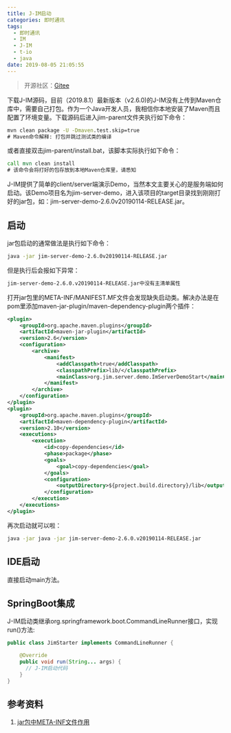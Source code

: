 ```yaml
---
title: J-IM启动
categories: 即时通讯
tags:
  - 即时通讯
  - IM
  - J-IM
  - t-io
  - java
date: 2019-08-05 21:05:55
---
```


> 开源社区：[Gitee](https://gitee.com/xchao/j-im "https&#x3A;//gitee.com/xchao/j-im")

下载J-IM源码，目前（2019.8.1）最新版本（v2.6.0)的J-IM没有上传到Maven仓库中，需要自己打包。作为一个Java开发人员，我相信你本地安装了Maven而且配置了环境变量。下载源码后进入jim-parent文件夹执行如下命令：

```cmd
mvn clean package -U -Dmaven.test.skip=true
# Maven命令解释: 打包并跳过测试类的编译
```

或者直接双击jim-parent/install.bat，该脚本实际执行如下命令：

```cmd
call mvn clean install
# 该命令会将打好的包存放到本地Maven仓库里，请悉知
```

J-IM提供了简单的client/server端演示Demo，当然本文主要关心的是服务端如何启动。该Demo项目名为jim-server-demo，进入该项目的target目录找到刚刚打好的jar包，如：jim-server-demo-2.6.0v20190114-RELEASE.jar。

## 启动

jar包启动的通常做法是执行如下命令：

```sh
java -jar jim-server-demo-2.6.0v20190114-RELEASE.jar
```

但是执行后会报如下异常：

```sh
jim-server-demo-2.6.0.v20190114-RELEASE.jar中没有主清单属性
```

打开jar包里的META-INF/MANIFEST.MF文件会发现缺失启动类。解决办法是在pom里添加maven-jar-plugin/maven-dependency-plugin两个插件：

```xml
<plugin>
    <groupId>org.apache.maven.plugins</groupId>
    <artifactId>maven-jar-plugin</artifactId>
    <version>2.6</version>
    <configuration>
        <archive>
            <manifest>
                <addClasspath>true</addClasspath>
                <classpathPrefix>lib/</classpathPrefix>
                <mainClass>org.jim.server.demo.ImServerDemoStart</mainClass>
            </manifest>
        </archive>
    </configuration>
</plugin>
<plugin>
    <groupId>org.apache.maven.plugins</groupId>
    <artifactId>maven-dependency-plugin</artifactId>
    <version>2.10</version>
    <executions>
        <execution>
            <id>copy-dependencies</id>
            <phase>package</phase>
            <goals>
                <goal>copy-dependencies</goal>
            </goals>
            <configuration>
                <outputDirectory>${project.build.directory}/lib</outputDirectory>
            </configuration>
        </execution>
    </executions>
</plugin>
```

再次启动就可以啦：

```sh
java -jar java -jar jim-server-demo-2.6.0.v20190114-RELEASE.jar
```

## IDE启动

直接启动main方法。

## SpringBoot集成

J-IM启动类继承org.springframework.boot.CommandLineRunner接口，实现run()方法:

```java
public class JimStarter implements CommandLineRunner {

    @Override
    public void run(String... args) {
      // J-IM启动代码
    }
}
```

## 参考资料

1.  [jar包中META-INF文件作用](https://blog.csdn.net/liuxiao723846/article/details/79364922 "CSDN")
